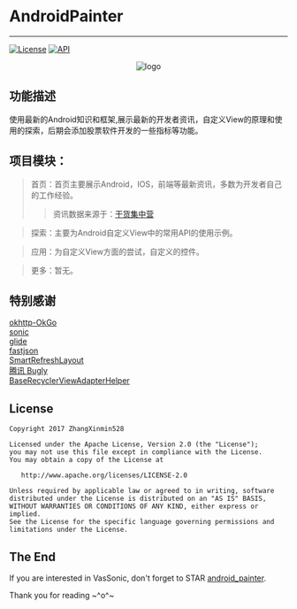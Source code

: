 # AndroidPainter
------
[![License](https://img.shields.io/badge/License%20-Apache%202-337ab7.svg)](https://www.apache.org/licenses/LICENSE-2.0)
[![API](https://img.shields.io/badge/API-16%2B-blue.svg?style=flat)](https://android-arsenal.com/api?level=16)

<p align="center">
  <img alt="logo" src="https://github.com/ZhangXinmin528/android_painter/blob/master/app/src/main/assets/logo.png"/>
</p>

功能描述
------
使用最新的Android知识和框架,展示最新的开发者资讯，自定义View的原理和使用的探索，后期会添加股票软件开发的一些指标等功能。

项目模块：
------


> 首页：首页主要展示Android，IOS，前端等最新资讯，多数为开发者自己的工作经验。
>>资讯数据来源于：[干货集中营](http://gank.io/api)  


> 探索：主要为Android自定义View中的常用API的使用示例。


> 应用：为自定义View方面的尝试，自定义的控件。


> 更多：暂无。

特别感谢
------
[okhttp-OkGo](https://github.com/jeasonlzy/okhttp-OkGo)  
[sonic](https://github.com/Tencent/VasSonic)  
[glide](https://github.com/bumptech/glide)  
[fastjson](https://github.com/alibaba/fastjson)  
[SmartRefreshLayout](https://github.com/scwang90/SmartRefreshLayout)  
[腾讯 Bugly](https://bugly.qq.com/docs/user-guide/instruction-manual-android/?v=20170912151050)  
[BaseRecyclerViewAdapterHelper](https://github.com/liaohuqiu/android-Ultra-Pull-To-Refresh)    


License
------

    Copyright 2017 ZhangXinmin528

    Licensed under the Apache License, Version 2.0 (the "License");
    you may not use this file except in compliance with the License.
    You may obtain a copy of the License at

       http://www.apache.org/licenses/LICENSE-2.0

    Unless required by applicable law or agreed to in writing, software
    distributed under the License is distributed on an "AS IS" BASIS,
    WITHOUT WARRANTIES OR CONDITIONS OF ANY KIND, either express or implied.
    See the License for the specific language governing permissions and
    limitations under the License.


The End
---
If you are interested in VasSonic, don't forget to STAR [android_painter](https://github.com/ZhangXinmin528/android_painter).  

Thank you for reading ~^o^~
